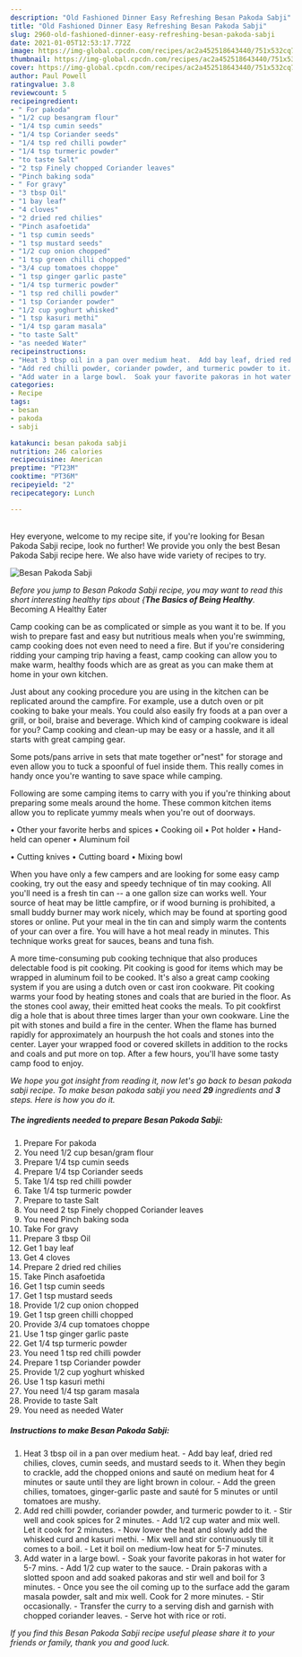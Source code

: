 ```yaml
---
description: "Old Fashioned Dinner Easy Refreshing Besan Pakoda Sabji"
title: "Old Fashioned Dinner Easy Refreshing Besan Pakoda Sabji"
slug: 2960-old-fashioned-dinner-easy-refreshing-besan-pakoda-sabji
date: 2021-01-05T12:53:17.772Z
image: https://img-global.cpcdn.com/recipes/ac2a452518643440/751x532cq70/besan-pakoda-sabji-recipe-main-photo.jpg
thumbnail: https://img-global.cpcdn.com/recipes/ac2a452518643440/751x532cq70/besan-pakoda-sabji-recipe-main-photo.jpg
cover: https://img-global.cpcdn.com/recipes/ac2a452518643440/751x532cq70/besan-pakoda-sabji-recipe-main-photo.jpg
author: Paul Powell
ratingvalue: 3.8
reviewcount: 5
recipeingredient:
- " For pakoda"
- "1/2 cup besangram flour"
- "1/4 tsp cumin seeds"
- "1/4 tsp Coriander seeds"
- "1/4 tsp red chilli powder"
- "1/4 tsp turmeric powder"
- "to taste Salt"
- "2 tsp Finely chopped Coriander leaves"
- "Pinch baking soda"
- " For gravy"
- "3 tbsp Oil"
- "1 bay leaf"
- "4 cloves"
- "2 dried red chilies"
- "Pinch asafoetida"
- "1 tsp cumin seeds"
- "1 tsp mustard seeds"
- "1/2 cup onion chopped"
- "1 tsp green chilli chopped"
- "3/4 cup tomatoes choppe"
- "1 tsp ginger garlic paste"
- "1/4 tsp turmeric powder"
- "1 tsp red chilli powder"
- "1 tsp Coriander powder"
- "1/2 cup yoghurt whisked"
- "1 tsp kasuri methi"
- "1/4 tsp garam masala"
- "to taste Salt"
- "as needed Water"
recipeinstructions:
- "Heat 3 tbsp oil in a pan over medium heat.  Add bay leaf, dried red chilies, cloves, cumin seeds, and mustard seeds to it. When they begin to crackle, add the chopped onions and sauté on medium heat for 4 minutes or saute until they are light brown in colour.  Add the green chilies, tomatoes, ginger-garlic paste and sauté for 5 minutes or until tomatoes are mushy."
- "Add red chilli powder, coriander powder, and turmeric powder to it. Stir well and cook spices for 2 minutes. Add 1/2 cup water and mix well. Let it cook for 2 minutes.  Now lower the heat and slowly add the whisked curd and kasuri methi.  Mix well and stir continuously till it comes to a boil.  Let it boil on medium-low heat for 5-7 minutes."
- "Add water in a large bowl.  Soak your favorite pakoras in hot water for 5-7 mins.  Add 1/2 cup water to the sauce. Drain pakoras with a slotted spoon and add soaked pakoras and stir well and boil for 3 minutes.  Once you see the oil coming up to the surface add the garam masala powder, salt and mix well. Cook for 2 more minutes. Stir occasionally.  Transfer the curry to a serving dish and garnish with chopped coriander leaves.  Serve hot with rice or roti."
categories:
- Recipe
tags:
- besan
- pakoda
- sabji

katakunci: besan pakoda sabji 
nutrition: 246 calories
recipecuisine: American
preptime: "PT23M"
cooktime: "PT36M"
recipeyield: "2"
recipecategory: Lunch

---
```

<br>
Hey everyone, welcome to my recipe site, if you're looking for Besan Pakoda Sabji recipe, look no further! We provide you only the best Besan Pakoda Sabji recipe here. We also have wide variety of recipes to try.
<br>


![Besan Pakoda Sabji](https://img-global.cpcdn.com/recipes/ac2a452518643440/751x532cq70/besan-pakoda-sabji-recipe-main-photo.jpg)

<i>Before you jump to Besan Pakoda Sabji recipe, you may want to read this short interesting healthy tips about {<strong>The Basics of Being Healthy</strong>.</i>
Becoming A Healthy Eater

    
Camp cooking can be as complicated or simple as you want it to be. If you wish to prepare fast and easy but nutritious meals when you're swimming, camp cooking does not even need to need a fire. But if you're considering ridding your camping trip having a feast, camp cooking can allow you to make warm, healthy foods which are as great as you can make them at home in your own kitchen.

 Just about any cooking procedure you are using in the kitchen can be replicated around the campfire. For example, use a dutch oven or pit cooking to bake your meals. You could also easily fry foods at a pan over a grill, or boil, braise and beverage. Which kind of camping cookware is ideal for you? Camp cooking and clean-up may be easy or a hassle, and it all starts with great camping gear.

Some pots/pans arrive in sets that mate together or"nest" for storage and even allow you to tuck a spoonful of fuel inside them. This really comes in handy once you're wanting to save space while camping.

Following are some camping items to carry with you if you're thinking about preparing some meals around the home. These common kitchen items allow you to replicate yummy meals when you're out of doorways.


• Other your favorite herbs and spices
• Cooking oil
• Pot holder
• Hand-held can opener
• Aluminum foil

• Cutting knives
• Cutting board
• Mixing bowl


When you have only a few campers and are looking for some easy camp cooking, try out the easy and speedy technique of tin may cooking. All you'll need is a fresh tin can -- a one gallon size can works well. Your source of heat may be little campfire, or if wood burning is prohibited, a small buddy burner may work nicely, which may be found at sporting good stores or online. Put your meal in the tin can and simply warm the contents of your can over a fire. You will have a hot meal ready in minutes.  This technique works great for sauces, beans and tuna fish.

A more time-consuming pub cooking technique that also produces delectable food is pit cooking. Pit cooking is good for items which may be wrapped in aluminum foil to be cooked.  It's also a great camp cooking system if you are using a dutch oven or cast iron cookware. Pit cooking warms your food by heating stones and coals that are buried in the floor. As the stones cool away, their emitted heat cooks the meals. To pit cookfirst dig a hole that is about three times larger than your own cookware. Line the pit with stones and build a fire in the center. When the flame has burned rapidly for approximately an hourpush the hot coals and stones into the center. Layer your wrapped food or covered skillets in addition to the rocks and coals and put more on top. After a few hours, you'll have some tasty camp food to enjoy.


<i>We hope you got insight from reading it, now let's go back to besan pakoda sabji recipe. To make besan pakoda sabji you need <strong>29</strong> ingredients and <strong>3</strong> steps. Here is how you do it.
</i>

##### The ingredients needed to prepare Besan Pakoda Sabji:

1. Prepare  For pakoda
1. You need 1/2 cup besan/gram flour
1. Prepare 1/4 tsp cumin seeds
1. Prepare 1/4 tsp Coriander seeds
1. Take 1/4 tsp red chilli powder
1. Take 1/4 tsp turmeric powder
1. Prepare to taste Salt
1. You need 2 tsp Finely chopped Coriander leaves
1. You need Pinch baking soda
1. Take  For gravy
1. Prepare 3 tbsp Oil
1. Get 1 bay leaf
1. Get 4 cloves
1. Prepare 2 dried red chilies
1. Take Pinch asafoetida
1. Get 1 tsp cumin seeds
1. Get 1 tsp mustard seeds
1. Provide 1/2 cup onion chopped
1. Get 1 tsp green chilli chopped
1. Provide 3/4 cup tomatoes choppe
1. Use 1 tsp ginger garlic paste
1. Get 1/4 tsp turmeric powder
1. You need 1 tsp red chilli powder
1. Prepare 1 tsp Coriander powder
1. Provide 1/2 cup yoghurt whisked
1. Use 1 tsp kasuri methi
1. You need 1/4 tsp garam masala
1. Provide to taste Salt
1. You need as needed Water


##### Instructions to make Besan Pakoda Sabji:

1. Heat 3 tbsp oil in a pan over medium heat. -  Add bay leaf, dried red chilies, cloves, cumin seeds, and mustard seeds to it. When they begin to crackle, add the chopped onions and sauté on medium heat for 4 minutes or saute until they are light brown in colour. -  Add the green chilies, tomatoes, ginger-garlic paste and sauté for 5 minutes or until tomatoes are mushy.
1. Add red chilli powder, coriander powder, and turmeric powder to it. - Stir well and cook spices for 2 minutes. - Add 1/2 cup water and mix well. Let it cook for 2 minutes. -  Now lower the heat and slowly add the whisked curd and kasuri methi. -  Mix well and stir continuously till it comes to a boil. -  Let it boil on medium-low heat for 5-7 minutes.
1. Add water in a large bowl. -  Soak your favorite pakoras in hot water for 5-7 mins. -  Add 1/2 cup water to the sauce. - Drain pakoras with a slotted spoon and add soaked pakoras and stir well and boil for 3 minutes. -  Once you see the oil coming up to the surface add the garam masala powder, salt and mix well. Cook for 2 more minutes. - Stir occasionally. -  Transfer the curry to a serving dish and garnish with chopped coriander leaves. -  Serve hot with rice or roti.




<i>If you find this Besan Pakoda Sabji recipe useful please share it to your friends or family, thank you and good luck.</i>
